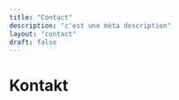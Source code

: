 ```yaml
---
title: "Contact"
description: "c'est une méta description"
layout: "contact"
draft: false
---
```


# Kontakt